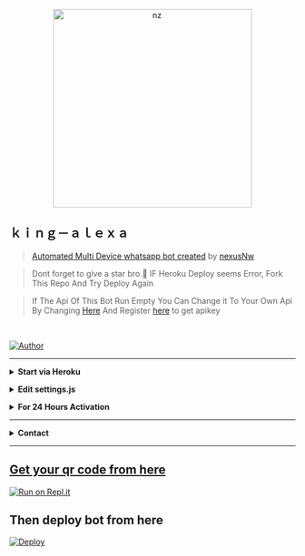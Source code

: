<p align="center">
<img src="https://telegra.ph/file/9c75dbee0091c04a8a67b.jpg" alt="nz" width="350"/>
</p>

## ｋｉｎｇ－ａｌｅｘａ


> [Automated Multi Device whatsapp bot created](https://github.com/nexusNw/Gojo-Satoru) by [nexusNw](github.com/nexusNw)

> Dont forget to give a star bro.🥲 IF Heroku Deploy seems Error, Fork This Repo And Try Deploy Again

> If The Api Of This Bot Run Empty You Can Change it To Your Own Api By Changing [Here](https://github.com/kingalexa/Gojo-Satoru/blob/master/settings.js#L18) And Register [here](https://zenzapis.xyz/) to get apikey


</br>

<a href="https://github.com/kingalexa"><img title="Author" src="https://img.shields.io/badge/Author-kingalexa-blue.svg?color=54aeff&style=for-the-badge&logo=github" /></a>  

---

  


<!-- Start via Heroku -->
<b><details><summary>Start via Heroku</summary></b>

* Scan QR In Your Whatsapp From [Here](https://replit.com/@nexusNw/Md-Scanner?outputonly=1&lite=1)
* then Deploy The Bot From [Here](https://heroku.com/deploy)
* Wait 5-10 Min To Deploy 
* After Deploying On The Worker And Check The Logs

</details>





<!-- Edit -->
<b><details><summary>Edit settings.js</summary></b>
```bash
global.APIKeys = {
	'https://zenzapis.xyz': 'YOURAPIKEY',
}
  
global.owner = ["9181XXXXXX"]
global.ownername = ["YourName"]
```
</details>


<!-- 24hrs-->
<b><details><summary>For 24 Hours Activation</summary></b>

```bash
npm i -g pm2 && pm2 start index.js && pm2 save && pm2 logs
```

</details>



----

<!-- Contact Owner -->
<b><details><summary>Contact</summary></b>

## ```Connect With Me```
<p align="center">
<a href="https://wa.me/94775013191"><img src="https://img.shields.io/badge/Contact jupiter-25D366?style=for-the-badge&logo=whatsapp&logoColor=white" />
<a href="bla bla"><img src="https://img.shields.io/badge/join whatsapp group-25D366?style=for-the-badge&logo=whatsapp&logoColor=white" /> <br>
</p>

</details>



</details><hr>

## Get your qr code from here 


[![Run on Repl.it](https://repl.it/badge/github/quiec/whatsasena)](https://replit.com/@nexusNw/Md-Scanner?outputonly=1&lite=1)


## Then deploy bot from here


[![Deploy](https://www.herokucdn.com/deploy/button.svg)](https://dashboard.heroku.com/new?button-url=https%3A%2F%2Fgithub.com%2Fkingalexa%2FGojo-Satoru&template=https%3A%2F%2Fgithub.com%2Fkingalexa%2FGojo-Satoru)

